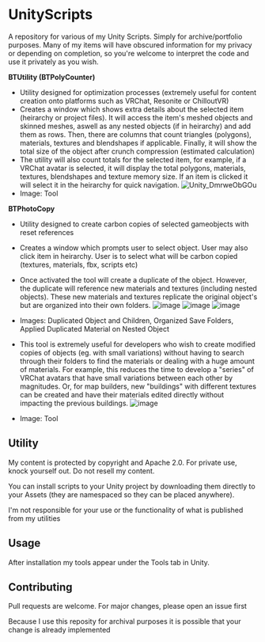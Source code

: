 # UnityScripts
A repository for various of my Unity Scripts. Simply for archive/portfolio purposes. Many of my items will have obscured information for my privacy or depending on completion, so you're welcome to interpret the code and use it privately as you wish.


**BTUtility (BTPolyCounter)**
- Utility designed for optimization processes (extremely useful for content creation onto platforms such as VRChat, Resonite or ChilloutVR)
 - Creates a window which shows extra details about the selected item (heirarchy or project files). It will access the item's meshed objects and skinned meshes, aswell as any nested objects (if in heirarchy) and add them as rows. Then, there are columns that count triangles (polygons), materials, textures and blendshapes if applicable. Finally, it will show the total size of the object after crunch compression (estimated calculation)
- The utility will also count totals for the selected item, for example, if a VRChat avatar is selected, it will display the total polygons, materials, textures, blendshapes and texture memory size. If an item is clicked it will select it in the heirarchy for quick navigation.
![Unity_DmrweObGOu](https://github.com/user-attachments/assets/2d3e5ec0-4f34-4aba-b5ef-a155d9f35243)
- Image: Tool

**BTPhotoCopy**
- Utility designed to create carbon copies of selected gameobjects with reset references
- Creates a window which prompts user to select object. User may also click item in heirarchy. User is to select what will be carbon copied (textures, materials, fbx, scripts etc)
- Once activated the tool will create a duplicate of the object. However, the duplicate will reference new materials and textures (including nested objects). These new materials and textures replicate the original object's but are organized into their own folders.
![image](https://github.com/user-attachments/assets/9d9a8250-b9dd-4889-9546-e852ab880340)
![image](https://github.com/user-attachments/assets/b64a07be-efbf-4994-b259-729ef766383a)
![image](https://github.com/user-attachments/assets/14940615-b0ce-4297-b0b7-541a96a8cba5)
- Images: Duplicated Object and Children, Organized Save Folders, Applied Duplicated Material on Nested Object

- This tool is extremely useful for developers who wish to create modified copies of objects (eg. with small variations) without having to search through their folders to find the materials or dealing with a huge amount of materials. For example, this reduces the time to develop a "series" of VRChat avatars that have small variations between each other by magnitudes. Or, for map builders, new "buildings" with different textures can be created and have their materials edited directly without impacting the previous buildings.
![image](https://github.com/user-attachments/assets/ffed8cd0-a10c-4bf4-ab10-b91be4361607)
- Image: Tool





## Utility

My content is protected by copyright and Apache 2.0. For private use, knock yourself out. Do not resell my content.

You can install scripts to your Unity project by downloading them directly to your Assets (they are namespaced so they can be placed anywhere). 

I'm not responsible for your use or the functionality of what is published from my utilities


## Usage

After installation my tools appear under the Tools tab in Unity.


## Contributing

Pull requests are welcome. For major changes, please open an issue first

Because I use this reposity for archival purposes it is possible that your change is already implemented
